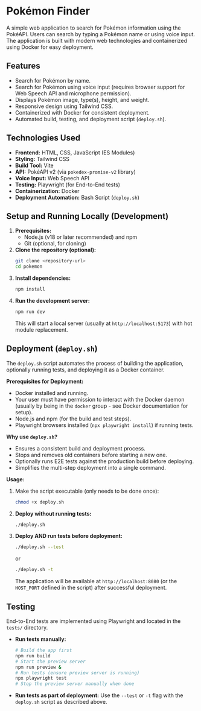 # Pokémon Finder

A simple web application to search for Pokémon information using the PokéAPI. Users can search by typing a Pokémon name or using voice input. The application is built with modern web technologies and containerized using Docker for easy deployment.

## Features

*   Search for Pokémon by name.
*   Search for Pokémon using voice input (requires browser support for Web Speech API and microphone permission).
*   Displays Pokémon image, type(s), height, and weight.
*   Responsive design using Tailwind CSS.
*   Containerized with Docker for consistent deployment.
*   Automated build, testing, and deployment script (`deploy.sh`).

## Technologies Used

*   **Frontend:** HTML, CSS, JavaScript (ES Modules)
*   **Styling:** Tailwind CSS
*   **Build Tool:** Vite
*   **API:** PokéAPI v2 (via `pokedex-promise-v2` library)
*   **Voice Input:** Web Speech API
*   **Testing:** Playwright (for End-to-End tests)
*   **Containerization:** Docker
*   **Deployment Automation:** Bash Script (`deploy.sh`)

## Setup and Running Locally (Development)

1.  **Prerequisites:**
    *   Node.js (v18 or later recommended) and npm
    *   Git (optional, for cloning)
2.  **Clone the repository (optional):**
    ```bash
    git clone <repository-url>
    cd pokemon
    ```
3.  **Install dependencies:**
    ```bash
    npm install
    ```
4.  **Run the development server:**
    ```bash
    npm run dev
    ```
    This will start a local server (usually at `http://localhost:5173`) with hot module replacement.

## Deployment (`deploy.sh`)

The `deploy.sh` script automates the process of building the application, optionally running tests, and deploying it as a Docker container.

**Prerequisites for Deployment:**

*   Docker installed and running.
*   Your user must have permission to interact with the Docker daemon (usually by being in the `docker` group - see Docker documentation for setup).
*   Node.js and npm (for the build and test steps).
*   Playwright browsers installed (`npx playwright install`) if running tests.

**Why use `deploy.sh`?**

*   Ensures a consistent build and deployment process.
*   Stops and removes old containers before starting a new one.
*   Optionally runs E2E tests against the production build before deploying.
*   Simplifies the multi-step deployment into a single command.

**Usage:**

1.  Make the script executable (only needs to be done once):
    ```bash
    chmod +x deploy.sh
    ```
2.  **Deploy without running tests:**
    ```bash
    ./deploy.sh
    ```
3.  **Deploy AND run tests before deployment:**
    ```bash
    ./deploy.sh --test
    ```
    or
    ```bash
    ./deploy.sh -t
    ```
    The application will be available at `http://localhost:8080` (or the `HOST_PORT` defined in the script) after successful deployment.

## Testing

End-to-End tests are implemented using Playwright and located in the `tests/` directory.

*   **Run tests manually:**
    ```bash
    # Build the app first
    npm run build
    # Start the preview server
    npm run preview &
    # Run tests (ensure preview server is running)
    npx playwright test
    # Stop the preview server manually when done
    ```
*   **Run tests as part of deployment:** Use the `--test` or `-t` flag with the `deploy.sh` script as described above.